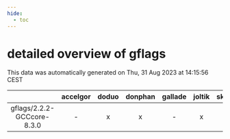 ```yaml
---
hide:
  - toc
---
```


detailed overview of gflags
===========================


This data was automatically generated on Thu, 31 Aug 2023 at 14:15:56 CEST  

| |accelgor|doduo|donphan|gallade|joltik|skitty|swalot|victini|
| :---: | :---: | :---: | :---: | :---: | :---: | :---: | :---: | :---: |
|gflags/2.2.2-GCCcore-8.3.0|-|x|x|-|x|x|-|x|

